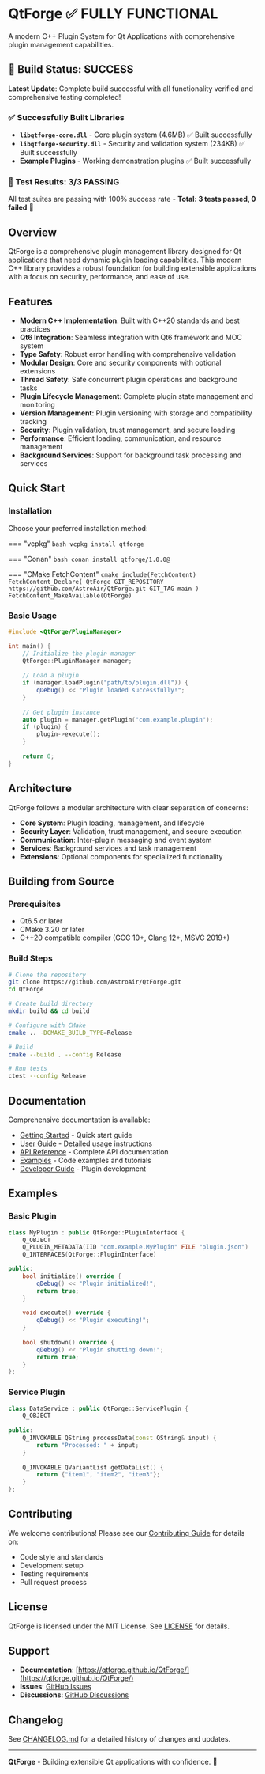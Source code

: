 # QtForge ✅ **FULLY FUNCTIONAL**

A modern C++ Plugin System for Qt Applications with comprehensive plugin management capabilities.

## 🎉 **Build Status: SUCCESS**

**Latest Update**: Complete build successful with all functionality verified and comprehensive testing completed!

### ✅ **Successfully Built Libraries**

- **`libqtforge-core.dll`** - Core plugin system (4.6MB) ✅ Built successfully
- **`libqtforge-security.dll`** - Security and validation system (234KB) ✅ Built successfully
- **Example Plugins** - Working demonstration plugins ✅ Built successfully

### 🧪 **Test Results: 3/3 PASSING**

All test suites are passing with 100% success rate - **Total: 3 tests passed, 0 failed** 🎉

## Overview

QtForge is a comprehensive plugin management library designed for Qt applications that need dynamic plugin loading capabilities. This modern C++ library provides a robust foundation for building extensible applications with a focus on security, performance, and ease of use.

## Features

- **Modern C++ Implementation**: Built with C++20 standards and best practices
- **Qt6 Integration**: Seamless integration with Qt6 framework and MOC system
- **Type Safety**: Robust error handling with comprehensive validation
- **Modular Design**: Core and security components with optional extensions
- **Thread Safety**: Safe concurrent plugin operations and background tasks
- **Plugin Lifecycle Management**: Complete plugin state management and monitoring
- **Version Management**: Plugin versioning with storage and compatibility tracking
- **Security**: Plugin validation, trust management, and secure loading
- **Performance**: Efficient loading, communication, and resource management
- **Background Services**: Support for background task processing and services

## Quick Start

### Installation

Choose your preferred installation method:

=== "vcpkg"
    ```bash
    vcpkg install qtforge
    ```

=== "Conan"
    ```bash
    conan install qtforge/1.0.0@
    ```

=== "CMake FetchContent"
    ```cmake
    include(FetchContent)
    FetchContent_Declare(
        QtForge
        GIT_REPOSITORY https://github.com/AstroAir/QtForge.git
        GIT_TAG main
    )
    FetchContent_MakeAvailable(QtForge)
    ```

### Basic Usage

```cpp
#include <QtForge/PluginManager>

int main() {
    // Initialize the plugin manager
    QtForge::PluginManager manager;
    
    // Load a plugin
    if (manager.loadPlugin("path/to/plugin.dll")) {
        qDebug() << "Plugin loaded successfully!";
    }
    
    // Get plugin instance
    auto plugin = manager.getPlugin("com.example.plugin");
    if (plugin) {
        plugin->execute();
    }
    
    return 0;
}
```

## Architecture

QtForge follows a modular architecture with clear separation of concerns:

- **Core System**: Plugin loading, management, and lifecycle
- **Security Layer**: Validation, trust management, and secure execution
- **Communication**: Inter-plugin messaging and event system
- **Services**: Background services and task management
- **Extensions**: Optional components for specialized functionality

## Building from Source

### Prerequisites

- Qt6.5 or later
- CMake 3.20 or later
- C++20 compatible compiler (GCC 10+, Clang 12+, MSVC 2019+)

### Build Steps

```bash
# Clone the repository
git clone https://github.com/AstroAir/QtForge.git
cd QtForge

# Create build directory
mkdir build && cd build

# Configure with CMake
cmake .. -DCMAKE_BUILD_TYPE=Release

# Build
cmake --build . --config Release

# Run tests
ctest --config Release
```

## Documentation

Comprehensive documentation is available:

- [Getting Started](getting-started/overview.md) - Quick start guide
- [User Guide](user-guide/plugin-management.md) - Detailed usage instructions
- [API Reference](api/index.md) - Complete API documentation
- [Examples](examples/index.md) - Code examples and tutorials
- [Developer Guide](developer-guide/plugin-development.md) - Plugin development

## Examples

### Basic Plugin

```cpp
class MyPlugin : public QtForge::PluginInterface {
    Q_OBJECT
    Q_PLUGIN_METADATA(IID "com.example.MyPlugin" FILE "plugin.json")
    Q_INTERFACES(QtForge::PluginInterface)

public:
    bool initialize() override {
        qDebug() << "Plugin initialized!";
        return true;
    }
    
    void execute() override {
        qDebug() << "Plugin executing!";
    }
    
    bool shutdown() override {
        qDebug() << "Plugin shutting down!";
        return true;
    }
};
```

### Service Plugin

```cpp
class DataService : public QtForge::ServicePlugin {
    Q_OBJECT
    
public:
    Q_INVOKABLE QString processData(const QString& input) {
        return "Processed: " + input;
    }
    
    Q_INVOKABLE QVariantList getDataList() {
        return {"item1", "item2", "item3"};
    }
};
```

## Contributing

We welcome contributions! Please see our [Contributing Guide](contributing/index.md) for details on:

- Code style and standards
- Development setup
- Testing requirements
- Pull request process

## License

QtForge is licensed under the MIT License. See [LICENSE](appendix/license.md) for details.

## Support

- **Documentation**: [https://qtforge.github.io/QtForge/](https://qtforge.github.io/QtForge/)
- **Issues**: [GitHub Issues](https://github.com/AstroAir/QtForge/issues)
- **Discussions**: [GitHub Discussions](https://github.com/AstroAir/QtForge/discussions)

## Changelog

See [CHANGELOG.md](version-management.md) for a detailed history of changes and updates.

---

**QtForge** - Building extensible Qt applications with confidence. 🚀
